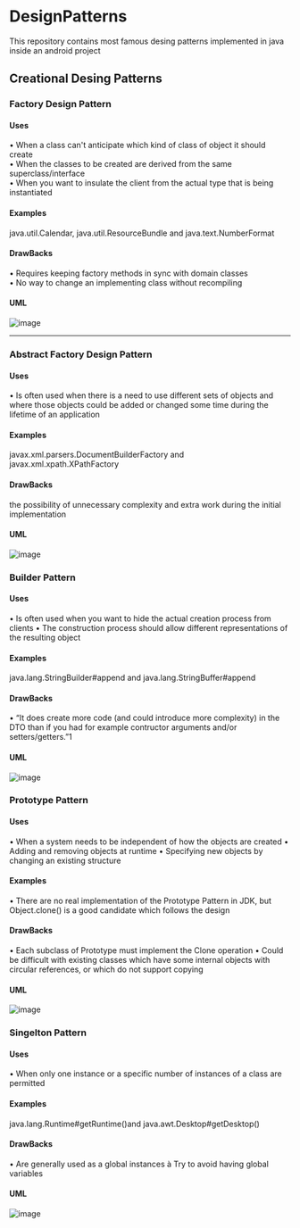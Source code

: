 # DesignPatterns 

This repository contains most famous desing patterns implemented in java inside an android project 

## Creational Desing Patterns 

### Factory Design Pattern 
#### Uses 
• When a class can't anticipate which kind of
class of object it should create <br />
• When the classes to be created are derived
from the same superclass/interface  <br />
• When you want to insulate the client from the
actual type that is being instantiated <br /> 
#### Examples 
java.util.Calendar,
java.util.ResourceBundle and
java.text.NumberFormat
#### DrawBacks
• Requires keeping factory methods in sync with
domain classes<br /> 
• No way to change an implementing class
without recompiling<br /> 
#### UML 
![image](https://user-images.githubusercontent.com/60134186/173240403-fdb86958-24b8-4b8d-8e68-77f2d4c32ee0.png)
 <hr/>

### Abstract Factory Design Pattern 
#### Uses 
• Is often used when there is a need to use
different sets of objects and where those
objects could be added or changed some
time during the lifetime of an application
#### Examples 
javax.xml.parsers.DocumentBuilderFactory
and javax.xml.xpath.XPathFactory
#### DrawBacks
the possibility of unnecessary complexity and
extra work during the initial implementation
#### UML 
![image](https://user-images.githubusercontent.com/60134186/173241112-ab173c10-66c3-48b9-b38b-655a0842ef84.png)


### Builder Pattern 
#### Uses 
• Is often used when you want to hide the
actual creation process from clients
• The construction process should allow different
representations of the resulting object
#### Examples 
java.lang.StringBuilder#append and
java.lang.StringBuffer#append
#### DrawBacks
• “It does create more code (and could
introduce more complexity) in the DTO than if
you had for example contructor arguments
and/or setters/getters.”1
#### UML 
 ![image](https://user-images.githubusercontent.com/60134186/173241689-d78191b3-9887-4548-981d-9a5b69de9efd.png)


### Prototype Pattern 
#### Uses 
• When a system needs to be independent of
how the objects are created
• Adding and removing objects at runtime
• Specifying new objects by changing an
existing structure
#### Examples 
• There are no real implementation of the
Prototype Pattern in JDK, but Object.clone()
is a good candidate which follows the design
#### DrawBacks
• Each subclass of Prototype must implement
the Clone operation
• Could be difficult with existing classes which
have some internal objects with circular
references, or which do not support copying
#### UML 
 ![image](https://user-images.githubusercontent.com/60134186/173245655-969a71ef-c52c-4772-aa18-02466b643173.png)



### Singelton Pattern 
#### Uses 
• When only one instance or a specific number
of instances of a class are permitted
#### Examples 
java.lang.Runtime#getRuntime()and
java.awt.Desktop#getDesktop()
#### DrawBacks
• Are generally used as a global instances à Try
to avoid having global variables
#### UML 
![image](https://user-images.githubusercontent.com/60134186/173246908-93eb8fdc-6cf4-4579-9023-e427722a9cc0.png)














